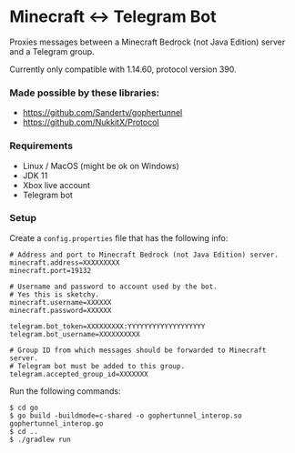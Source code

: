 # Minecraft <-> Telegram Bot

Proxies messages between a Minecraft Bedrock (not Java Edition) server and a Telegram group.

Currently only compatible with 1.14.60, protocol version 390.

### Made possible by these libraries:

- https://github.com/Sandertv/gophertunnel
- https://github.com/NukkitX/Protocol

### Requirements

- Linux / MacOS (might be ok on Windows)
- JDK 11
- Xbox live account
- Telegram bot

### Setup

Create a `config.properties` file that has the following info:
```
# Address and port to Minecraft Bedrock (not Java Edition) server.
minecraft.address=XXXXXXXXX
minecraft.port=19132

# Username and password to account used by the bot.
# Yes this is sketchy.
minecraft.username=XXXXXX
minecraft.password=XXXXXX

telegram.bot_token=XXXXXXXXX:YYYYYYYYYYYYYYYYYYY
telegram.bot_username=XXXXXXXXXX

# Group ID from which messages should be forwarded to Minecraft server.
# Telegram bot must be added to this group.
telegram.accepted_group_id=XXXXXXX
```

Run the following commands:
```
$ cd go
$ go build -buildmode=c-shared -o gophertunnel_interop.so gophertunnel_interop.go
$ cd ..
$ ./gradlew run
```
